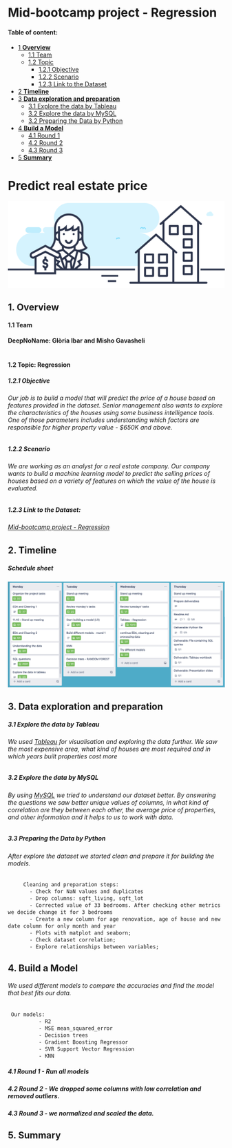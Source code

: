 # Mid-bootcamp project - Regression



#### Table of content:
* [1 **Overview**](https://github.com/mishogavasheli/Mid_bootcamp_project_Regression/blob/main/README.md#:~:text=real%20estate%20price-,1.%20Overview,-1.1%20Team) 
  - [1.1  Team](https://github.com/mishogavasheli/Mid_bootcamp_project_Regression/blob/main/README.md#:~:text=1.1-,Team,-DeepNoName%3A%20Gl%C3%B2ria%20Ibar) 
  - [1.2 Topic](https://github.com/mishogavasheli/Mid_bootcamp_project_Regression/blob/main/README.md#:~:text=1.2%20Topic%3A%20Regression)
    - [1.2.1 Objective](https://github.com/mishogavasheli/Mid_bootcamp_project_Regression/blob/main/README.md#:~:text=1.2%20Topic%3A%20Regression-,1.2.1%20Objective,-Our%20job%20is)
    - [1.2.2 Scenario](https://github.com/mishogavasheli/Mid_bootcamp_project_Regression/blob/main/README.md#:~:text=650K%20and%20above.-,1.2.2%20Scenario,-We%20are%20working)
    - [1.2.3 Link to the Dataset](https://github.com/mishogavasheli/Mid_bootcamp_project_Regression/blob/main/README.md#:~:text=1.2.3%20Link%20to%20the%20Dataset%3A) 
* [2 **Timeline**](https://github.com/mishogavasheli/Mid_bootcamp_project_Regression/blob/main/README.md#:~:text=bootcamp%20project%20-%20Regression-,2.%20Timeline,-Schedule%20sheet)
* [3 **Data exploration and preparation**](https://github.com/mishogavasheli/Mid_bootcamp_project_Regression/blob/main/README.md#:~:text=3.%20Data%20exploration%20and%20preparation)
    - [3.1 Explore the data by Tableau](https://github.com/mishogavasheli/Mid_bootcamp_project_Regression/blob/main/README.md#:~:text=exploration%20and%20preparation-,3.1%20Explore%20the%20data%20by%20Tableau,-We%20used%C2%A0Tableau)
    - [3.2 Explore the data by MySQL](https://github.com/mishogavasheli/Mid_bootcamp_project_Regression/blob/main/README.md#:~:text=properties%20cost%20more-,3.2%20Explore%20the%20data%20by%20MySQL,-By%20using%20MySQL)
   - [3.2 Preparing the Data by Python](https://github.com/mishogavasheli/Mid_bootcamp_project_Regression/blob/main/README.md#:~:text=3.3%20Preparing%20the%20Data%20by%20Python) 
* [4 **Build a Model**](https://github.com/mishogavasheli/Mid_bootcamp_project_Regression/blob/main/README.md#:~:text=relationships%20between%20variables%3B-,4.%20Build%20a%20Model,-We%20used%20different)
    - [4.1 Round 1](https://github.com/mishogavasheli/Mid_bootcamp_project_Regression/blob/main/README.md#:~:text=4.1%20Round%201%20-%20Run%20all%20models) 
    - [4.2 Round 2](https://github.com/mishogavasheli/Mid_bootcamp_project_Regression/blob/main/README.md#:~:text=4.2%20Round%202%20-%20We%20dropped%20some%20columns%20with%20low%20correlation%20and%20removed%20outliers.)
    - [4.3 Round 3](https://github.com/mishogavasheli/Mid_bootcamp_project_Regression/blob/main/README.md#:~:text=4.3%20Round%203%20-%20we%20normalized%20and%20scaled%20the%20data.)
* [5 **Summary**](https://github.com/mishogavasheli/Mid_bootcamp_project_Regression/blob/main/README.md#:~:text=scaled%20the%20data.-,5.%20Summary,-%C2%A9%202021%20GitHub%2C%20Inc)
#
# Predict real estate  price 
![alt text](https://github.com/mishogavasheli/Mid_bootcamp_project_Regression/blob/main/Images/real-state-project.jpeg?raw=true)

## 1. **Overview**
#### 1.1  **Team**
#### DeepNoName: Glòria Ibar and Misho Gavasheli
#




#### 1.2 **Topic: Regression**

##### 1.2.1 **Objective**
###### Our job is to build a model that will predict the price of a house based on features provided in the dataset. Senior management also wants to explore the characteristics of the houses using some business intelligence tools. One of those parameters includes understanding which factors are responsible for higher property value - $650K and above.

##### 1.2.2 **Scenario**
###### We are working as an analyst for a real estate company. Our company wants to build a machine learning model to predict the selling prices of houses based on a variety of features on which the value of the house is evaluated.

##### 1.2.3 **Link to the Dataset:**
###### [Mid-bootcamp project - Regression](https://github.com/ironhack-edu/data_mid_bootcamp_project_regression)





## 2. Timeline

##### Schedule sheet

![alt text](https://github.com/mishogavasheli/Mid_bootcamp_project_Regression/blob/main/Images/Screenshot%202021-11-18%20at%2011.40.41.png?raw=true)


## 3. Data exploration and preparation

##### 3.1 Explore the data by Tableau
###### We used [Tableau](https://public.tableau.com/app/profile/misho.gavasheli/viz/Midbootcampproject-Regression/Dashboard?publish=yes) for visualisation and exploring the data further. We saw the most expensive area, what kind of houses are most required and in which years built properties cost more

##### 3.2 Explore the data by MySQL
###### By using [MySQL](https://github.com/mishogavasheli/Mid_bootcamp_project_Regression/blob/main/MySQL/Mid_bootcamp%20project_Regression.sql) we tried to understand our dataset better. By answering the questions we saw better unique values of columns, in what kind of correlation are they between each other, the average price of properties, and other information and it helps to us to work with data.

##### 3.3 Preparing the Data by Python 
###### After explore the dataset we started clean and prepare it for building the models.  
         Cleaning and preparation steps:
           - Check for NaN values and duplicates
           - Drop columns: sqft_living, sqft_lot
           - Corrected value of 33 bedrooms. After checking other metrics we decide change it for 3 bedrooms
           - Create a new column for age renovation, age of house and new date column for only month and year
           - Plots with matplot and seaborn;
           - Check dataset correlation;
           - Explore relationships between variables;


## 4. Build a Model
###### We used different models to compare the accuracies and find the model that best fits our data. 
     Our models:
              - R2
              - MSE mean_squared_error
              - Decision trees 
              - Gradient Boosting Regressor
              - SVR Support Vector Regression
              - KNN

##### 4.1 Round 1 -  Run all models 
##### 4.2 Round 2 - We dropped some columns with low correlation and removed outliers.
##### 4.3 Round 3 - we normalized and scaled the data.



## 5. Summary
